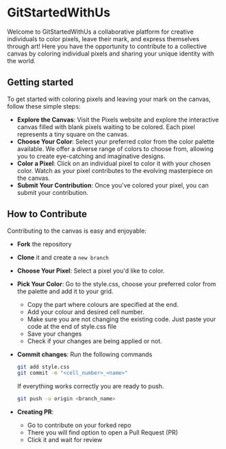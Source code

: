 # GitStartedWithUs

Welcome to GitStartedWithUs a collaborative platform for creative individuals to color pixels, leave their mark, and express themselves through art! Here you have the opportunity to contribute to a collective canvas by coloring individual pixels and sharing your unique identity with the world.

## Getting started

To get started with coloring pixels and leaving your mark on the canvas, follow these simple steps:

- **Explore the Canvas**: Visit the Pixels website and explore the interactive canvas filled with blank pixels waiting to be colored. Each pixel represents a tiny square on the canvas.
- **Choose Your Color**: Select your preferred color from the color palette available. We offer a diverse range of colors to choose from, allowing you to create eye-catching and imaginative designs.
- **Color a Pixel**: Click on an individual pixel to color it with your chosen color. Watch as your pixel contributes to the evolving masterpiece on the canvas.
- **Submit Your Contribution**: Once you've colored your pixel, you can submit your contribution.

## How to Contribute

Contributing to the canvas is easy and enjoyable:

- **Fork** the repository
- **Clone** it and create a `new branch`
- **Choose Your Pixel**: Select a pixel you'd like to color.
- **Pick Your Color**: Go to the style.css, choose your preferred color from the palette and add it to your grid.
    - Copy the part where colours are specified at the end.
    - Add your colour and desired cell number.
    - Make sure you are not changing the existing code. Just paste your code at the end of style.css file
    - Save your changes
    - Check if your changes are being applied or not.
- **Commit changes**: Run the following commands
  ```bash
  git add style.css
  git commit -m "<cell_number>_<name>"
  ```
  If everything works correctly you are ready to push.
  ```bash
  git push -u origin <branch_name>
  ```
  
- **Creating PR**: 
    - Go to contribute on your forked repo
    - There you will find option to open a Pull Request (PR)
    - Click it and wait for review
